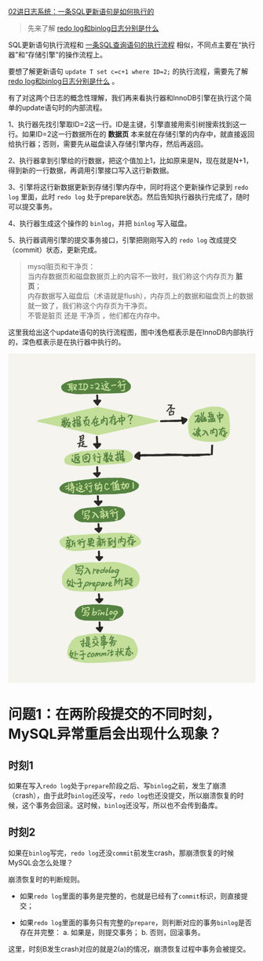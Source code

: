 


[02讲日志系统：一条SQL更新语句是如何执行的](https://funnylog.gitee.io/mysql45/02%E8%AE%B2%E6%97%A5%E5%BF%97%E7%B3%BB%E7%BB%9F%EF%BC%9A%E4%B8%80%E6%9D%A1SQL%E6%9B%B4%E6%96%B0%E8%AF%AD%E5%8F%A5%E6%98%AF%E5%A6%82%E4%BD%95%E6%89%A7%E8%A1%8C%E7%9A%84.html)

> 先来了解 [redo log和binlog日志分别是什么](https://github.com/ProgrammerGoGo/document/edit/main/MySQL/redo%20log%20%E5%92%8C%20binlog%20%E6%97%A5%E5%BF%97%E5%88%86%E5%88%AB%E6%98%AF%E4%BB%80%E4%B9%88.md)

SQL更新语句执行流程和 [一条SQL查询语句的执行流程](https://github.com/ProgrammerGoGo/document/blob/main/MySQL/%E4%B8%80%E6%9D%A1SQL%E6%9F%A5%E8%AF%A2%E8%AF%AD%E5%8F%A5%E7%9A%84%E6%89%A7%E8%A1%8C%E6%B5%81%E7%A8%8B.md) 相似，不同点主要在“执行器”和“存储引擎”的操作流程上。

要想了解更新语句 `update T set c=c+1 where ID=2;` 的执行流程，需要先了解 [redo log和binlog日志分别是什么](https://github.com/ProgrammerGoGo/document/blob/main/MySQL/redo%20log%20%E5%92%8C%20binlog%20%E6%97%A5%E5%BF%97%E5%88%86%E5%88%AB%E6%98%AF%E4%BB%80%E4%B9%88.md) 。

有了对这两个日志的概念性理解，我们再来看执行器和InnoDB引擎在执行这个简单的update语句时的内部流程。

1、执行器先找引擎取ID=2这一行。ID是主键，引擎直接用索引树搜索找到这一行。如果ID=2这一行数据所在的 **数据页** 本来就在存储引擎的内存中，就直接返回给执行器；否则，需要先从磁盘读入存储引擎内存，然后再返回。

2、执行器拿到引擎给的行数据，把这个值加上1，比如原来是N，现在就是N+1，得到新的一行数据，再调用引擎接口写入这行新数据。

3、引擎将这行新数据更新到存储引擎内存中，同时将这个更新操作记录到 `redo log` 里面，此时 `redo log` 处于prepare状态。然后告知执行器执行完成了，随时可以提交事务。

4、执行器生成这个操作的 `binlog`，并把 `binlog` 写入磁盘。

5、执行器调用引擎的提交事务接口，引擎把刚刚写入的 `redo log` 改成提交（commit）状态，更新完成。

> mysql脏页和干净页：  
> 当内存数据页和磁盘数据页上的内容不一致时，我们称这个内存页为 **脏页**；  
> 内存数据写入磁盘后（术语就是flush），内存页上的数据和磁盘页上的数据就一致了，我们称这个内存页为干净页。  
> 不管是脏页 还是 干净页 ，他们都在内存中。

这里我给出这个update语句的执行流程图，图中浅色框表示是在InnoDB内部执行的，深色框表示是在执行器中执行的。

![update语句的执行流程图](image/update语句的执行流程图.png)

# 问题1：在两阶段提交的不同时刻，MySQL异常重启会出现什么现象？

## 时刻1
如果在写入`redo log`处于`prepare`阶段之后、写`binlog`之前，发生了崩溃（crash），由于此时`binlog`还没写，`redo log`也还没提交，所以崩溃恢复的时候，这个事务会回滚。这时候，`binlog`还没写，所以也不会传到备库。

## 时刻2
如果在`binlog`写完，`redo log`还没`commit`前发生crash，那崩溃恢复的时候MySQL会怎么处理？

崩溃恢复时的判断规则。

* 如果`redo log`里面的事务是完整的，也就是已经有了`commit`标识，则直接提交；

* 如果`redo log`里面的事务只有完整的`prepare`，则判断对应的事务`binlog`是否存在并完整：
a. 如果是，则提交事务；
b. 否则，回滚事务。

这里，时刻B发生crash对应的就是2(a)的情况，崩溃恢复过程中事务会被提交。









